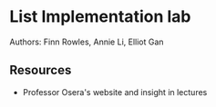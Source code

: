 # List Implementation lab

Authors: Finn Rowles, Annie Li, Elliot Gan

## Resources

*  Professor Osera's website and insight in lectures
